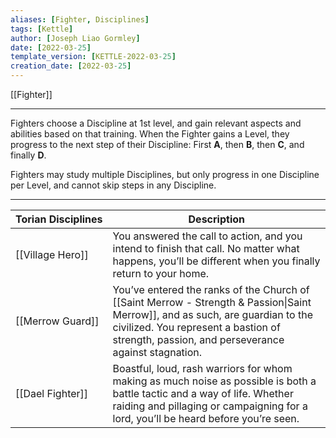 ```yaml
---
aliases: [Fighter, Disciplines]
tags: [Kettle]
author: [Joseph Liao Gormley]
date: [2022-03-25]
template_version: [KETTLE-2022-03-25]
creation_date: [2022-03-25]
---
```

[[Fighter]]
___
Fighters choose a Discipline at 1st level, and gain relevant aspects and abilities based on that training. When the Fighter gains a Level, they progress to the next step of their Discipline: First **A**, then **B**, then **C**, and finally **D**.

Fighters may study multiple Disciplines, but only progress in one Discipline per Level, and cannot skip steps in any Discipline.

---
| Torian&nbsp;Disciplines      | Description                                                                                                                                                                                                                     |
| ---------------- | ------------------------------------------------------------------------------------------------------------------------------------------------------------------------------------------------------------------------------- |
| [[Village Hero]] | You answered the call to action, and you intend to finish that call. No matter what happens, you’ll be different when you finally return to your home.                                                                        |
| [[Merrow Guard]] | You’ve entered the ranks of the Church of [[Saint Merrow - Strength & Passion\|Saint Merrow]], and as such, are guardian to the civilized. You represent a bastion of strength, passion, and perseverance against stagnation. |
| [[Dael Fighter]] | Boastful, loud, rash warriors for whom making as much noise as possible is both a battle tactic and a way of life. Whether raiding and pillaging or campaigning for a lord, you’ll be heard before you’re seen.               |

<!--
| Maroian&nbsp;Disciplines | Description |
| ------------------ | ----------- |
| [[House Champion]] |             |
| [[Swordwife]]      |             |
| [[Bravo]]          |             |

| Caspian&nbsp;Disciplines  | Description |
| -------------------- | ----------- |
| [[Temple Adept]]     |             |
| [[Blue Blade]]       |             |
| [[Third Discipline]] |             |

| Mur&nbsp;Disciplines      | Description |
| -------------------- | ----------- |
| [[Hunter]]           |             |
| [[Barbarian]]        |             |
| [[Third Discipline]] |             |
-->